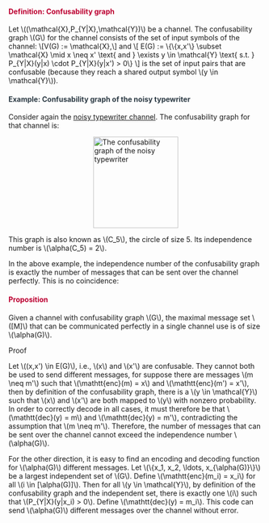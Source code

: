 <div class="content-box pad-box-mini border border-trbl border-round">
<h4 style="color: #bc0031;"><strong>Definition: Confusability graph</strong></h4>
Let \((\mathcal{X},P_{Y|X},\mathcal{Y})\) be a channel. The confusability graph \(G\) for the channel consists of the set of input symbols of the channel: \[V(G) := \mathcal{X},\] and \[ E(G) := \{\{x,x'\} \subset \mathcal{X} \mid x \neq x' \text{ and } \exists y \in \mathcal{Y} \text{ s.t. } P_{Y|X}(y|x) \cdot P_{Y|X}(y|x') &gt; 0\} \] is the set of input pairs that are confusable (because they reach a shared output symbol \(y \in \mathcal{Y}\)).</div>
<div class="content-box pad-box-mini border border-trbl border-round">
<h4 style="color: #2d3b45;"><strong>Example: Confusability graph of the noisy typewriter</strong></h4>
Consider again the <a title="Introduction: Zero-Error Channel Coding" href="https://canvas.uva.nl/courses/2205/pages/introduction-zero-error-channel-coding#noisy" data-api-endpoint="https://canvas.uva.nl/api/v1/courses/2205/pages/introduction-zero-error-channel-coding%23noisy" data-api-returntype="Page">noisy typewriter channel</a>. The confusability graph for that channel is:
<p><img style="display: block; margin-left: auto; margin-right: auto;" src="329559" alt="The confusability graph of the noisy typewriter" width="168" height="181" data-api-endpoint="https://canvas.uva.nl/api/v1/courses/2205/files/329559" data-api-returntype="File"></p>
This graph is also known as \(C_5\), the circle of size 5. Its independence number is \(\alpha(C_5) = 2\).</div>
<p>In the above example, the independence number of the confusability graph is exactly the number of messages that can be sent over the channel perfectly. This is no coincidence:</p>
<div class="content-box pad-box-mini border border-trbl border-round">
<h4 style="color: #bc0031;"><strong>Proposition</strong></h4>
Given a channel with confusability graph \(G\), the maximal message set \([M]\) that can be communicated perfectly in a single channel use is of size \(\alpha(G)\).
<p><span class="element_toggler" role="button" aria-controls="group5" aria-label="Toggler" aria-expanded="false"><span class="Button">Proof</span></span></p>
<div id="group5" style="">
<div class="content-box">
<p>Let \((x,x') \in E(G)\), i.e., \(x\) and \(x'\) are confusable. They cannot both be used to send different messages, for suppose there are messages \(m \neq m'\) such that \(\mathtt{enc}(m) = x\) and \(\mathtt{enc}(m') = x'\), then by definition of the confusability graph, there is a \(y \in \mathcal{Y}\) such that \(x\) and \(x'\) are both mapped to \(y\) with nonzero probability. In order to correctly decode in all cases, it must therefore be that \(\mathtt{dec}(y) = m\) and \(\mathtt{dec}(y) = m'\), contradicting the assumption that \(m \neq m'\). Therefore, the number of messages that can be sent over the channel cannot exceed the independence number \(\alpha(G)\).</p>
<p>For the other direction, it is easy to find an encoding and decoding function for \(\alpha(G)\) different messages. Let \(\{x_1, x_2, \ldots, x_{\alpha(G)}\}\) be a largest independent set of \(G\). Define \(\mathtt{enc}(m_i) = x_i\) for all \(i \in [\alpha(G)]\). Then for all \(y \in \mathcal{Y}\), by definition of the confusability graph and the independent set, there is exactly one \(i\) such that \(P_{Y|X}(y|x_i) &gt; 0\). Define \(\mathtt{dec}(y) = m_i\). This code can send \(\alpha(G)\) different messages over the channel without error.</p>
</div>
</div>
</div>